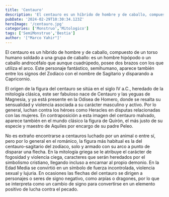 ```yaml
---
title: 'Centauro'
description: 'El centauro es un híbrido de hombre y de caballo, compuesto de un torso humano soldado a una grupa de caballo: es un hombre hipópodo o un caballo androcéfalo que aunque cuadrúpedo, posee dos brazos con los que utiliza el arco.'
pubDate: '2024-02-29T10:30:34.123Z'
heroImage: '/centauro.jpg'
categories: ['Monstruo','Mitologico']
tags: ['SemiMonstruo','Bestia']
author: '["Marco Yahir"]'
---
```


El centauro es un híbrido de hombre y de caballo, compuesto de un torso humano soldado a una grupa de caballo: es un hombre hipópodo o un caballo androcéfalo que aunque cuadrúpedo, posee dos brazos con los que utiliza el arco. Este personaje fantástico, semihumano, aparece también entre los signos del Zodíaco con el nombre de Sagitario y disparando a Capricornio.

El origen de la figura del centauro se sitúa en el siglo IV a.C., heredado de la mitología clásica, este ser fabuloso nace de Centauro y las yeguas de Magnesia, y ya está presente en la Odisea de Homero, donde se resalta su sensualidad y violencia asociada a su carácter masculino y activo. Por lo general, luchan contra los héroes como Heracles en disputas relacionadas con las mujeres. En contraposición a esta imagen del centauro malvado, aparece también en el mundo clásico la figura de Quirón, el más justo de su especie y maestro de Aquiles por encargo de su padre Peleo.

No es extraño encontrarse a centauros luchado por un animal o entre sí, pero por lo general en el románico, la figura más habitual es la del centauro-sagitario del zodíaco, solo y armado con su arco a punto de disparar una flecha. En la mitología griega se le atribuye el carácter de fogosidad y violencia ciega, caracteres que serán heredados por el simbolismo cristiano, llegando incluso a encarnar al propio demonio. En la Edad Media se convirtió en un símbolo de fuerza incontrolada, violencia sexual y lujuria. En ocasiones las flechas del centauro se dirigen a personajes o seres de signo negativo, como arpías o dragones, por lo que se interpreta como un cambio de signo para convertirse en un elemento positivo de lucha contra el pecado.